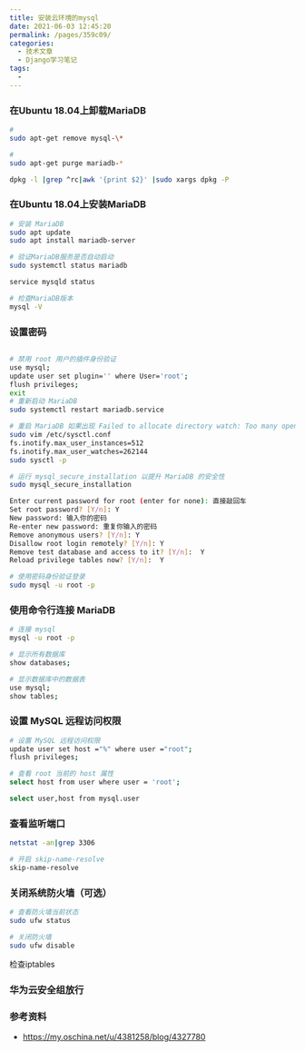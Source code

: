 ```yaml
---
title: 安装云环境的mysql
date: 2021-06-03 12:45:20
permalink: /pages/359c09/
categories:
  - 技术文章
  - Django学习笔记
tags:
  - 
---
```

### 在Ubuntu 18.04上卸载MariaDB

```bash
#
sudo apt-get remove mysql-\*

#
sudo apt-get purge mariadb-*

dpkg -l |grep ^rc|awk '{print $2}' |sudo xargs dpkg -P
```



### 在Ubuntu 18.04上安装MariaDB

```bash
# 安装 MariaDB
sudo apt update
sudo apt install mariadb-server

# 验证MariaDB服务是否自动启动
sudo systemctl status mariadb

service mysqld status

# 检查MariaDB版本
mysql -V


```

### 设置密码

```bash

# 禁用 root 用户的插件身份验证
use mysql;
update user set plugin='' where User='root';
flush privileges;
exit
# 重新启动 MariaDB
sudo systemctl restart mariadb.service 

# 重启 MariaDB 如果出现 Failed to allocate directory watch: Too many open files
sudo vim /etc/sysctl.conf
fs.inotify.max_user_instances=512
fs.inotify.max_user_watches=262144
sudo sysctl -p

# 运行 mysql_secure_installation 以提升 MariaDB 的安全性
sudo mysql_secure_installation

Enter current password for root (enter for none): 直接敲回车
Set root password? [Y/n]: Y
New password: 输入你的密码
Re-enter new password: 重复你输入的密码
Remove anonymous users? [Y/n]: Y
Disallow root login remotely? [Y/n]: Y
Remove test database and access to it? [Y/n]:  Y
Reload privilege tables now? [Y/n]:  Y

# 使用密码身份验证登录
sudo mysql -u root -p
```



### 使用命令行连接 MariaDB

```bash
# 连接 mysql
mysql -u root -p 

# 显示所有数据库
show databases;

# 显示数据库中的数据表
use mysql;
show tables;
```



### 设置 MySQL 远程访问权限

```bash
# 设置 MySQL 远程访问权限
update user set host ="%" where user ="root";
flush privileges;

# 查看 root 当前的 host 属性
select host from user where user = 'root';

select user,host from mysql.user
```



### 查看监听端口

```bash
netstat -an|grep 3306

# 开启 skip-name-resolve
skip-name-resolve
```



### 关闭系统防火墙（可选）

```bash
# 查看防火墙当前状态
sudo ufw status

# 关闭防火墙
sudo ufw disable
```



检查iptables 





### 华为云安全组放行



### 参考资料

- https://my.oschina.net/u/4381258/blog/4327780